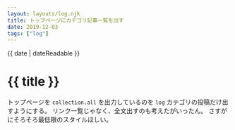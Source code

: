 ```yaml
---
layout: layouts/log.njk
title: トップページにカテゴリ記事一覧を出す
date: 2019-12-03
tags: ["log"]
---
```


<time datetime="{{ date | dateIso }}">{{ date | dateReadable }}</time>

# {{ title }}

トップページを `collection.all` を出力しているのを `log` カテゴリの投稿だけ出すようにする。
リンク一覧じゃなく、全文出すのも考えたがいったん。
さすがにそろそろ最低限のスタイルほしい。
